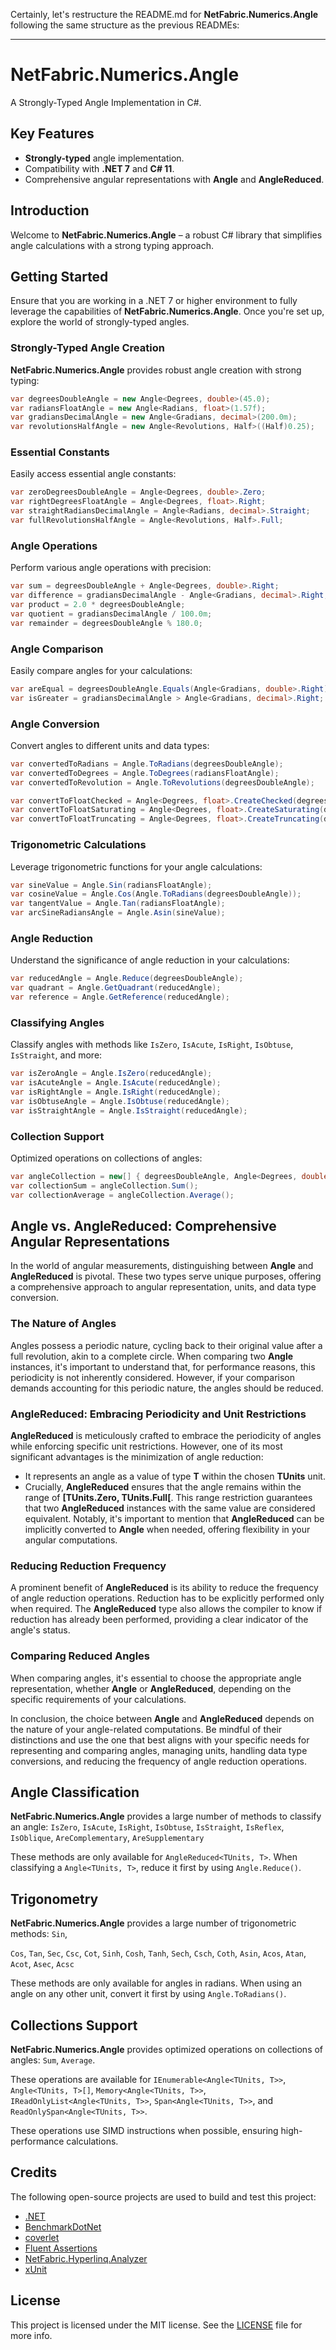 ﻿Certainly, let's restructure the README.md for **NetFabric.Numerics.Angle** following the same structure as the previous READMEs:

---

# NetFabric.Numerics.Angle

A Strongly-Typed Angle Implementation in C#.

## Key Features

- **Strongly-typed** angle implementation.
- Compatibility with **.NET 7** and **C# 11**.
- Comprehensive angular representations with **Angle** and **AngleReduced**.

## Introduction

Welcome to **NetFabric.Numerics.Angle** – a robust C# library that simplifies angle calculations with a strong typing approach.

## Getting Started

Ensure that you are working in a .NET 7 or higher environment to fully leverage the capabilities of **NetFabric.Numerics.Angle**. Once you're set up, explore the world of strongly-typed angles.

### Strongly-Typed Angle Creation

**NetFabric.Numerics.Angle** provides robust angle creation with strong typing:

```csharp
var degreesDoubleAngle = new Angle<Degrees, double>(45.0);
var radiansFloatAngle = new Angle<Radians, float>(1.57f);
var gradiansDecimalAngle = new Angle<Gradians, decimal>(200.0m);
var revolutionsHalfAngle = new Angle<Revolutions, Half>((Half)0.25);
```

### Essential Constants

Easily access essential angle constants:

```csharp
var zeroDegreesDoubleAngle = Angle<Degrees, double>.Zero;
var rightDegreesFloatAngle = Angle<Degrees, float>.Right;
var straightRadiansDecimalAngle = Angle<Radians, decimal>.Straight;
var fullRevolutionsHalfAngle = Angle<Revolutions, Half>.Full;
```

### Angle Operations

Perform various angle operations with precision:

```csharp
var sum = degreesDoubleAngle + Angle<Degrees, double>.Right;
var difference = gradiansDecimalAngle - Angle<Gradians, decimal>.Right;
var product = 2.0 * degreesDoubleAngle;
var quotient = gradiansDecimalAngle / 100.0m;
var remainder = degreesDoubleAngle % 180.0;
```

### Angle Comparison

Easily compare angles for your calculations:

```csharp
var areEqual = degreesDoubleAngle.Equals(Angle<Gradians, double>.Right);
var isGreater = gradiansDecimalAngle > Angle<Gradians, decimal>.Right;
```

### Angle Conversion

Convert angles to different units and data types:

```csharp
var convertedToRadians = Angle.ToRadians(degreesDoubleAngle);
var convertedToDegrees = Angle.ToDegrees(radiansFloatAngle);
var convertedToRevolution = Angle.ToRevolutions(degreesDoubleAngle);

var convertToFloatChecked = Angle<Degrees, float>.CreateChecked(degreesDoubleAngle);
var convertToFloatSaturating = Angle<Degrees, float>.CreateSaturating(degreesDoubleAngle);
var convertToFloatTruncating = Angle<Degrees, float>.CreateTruncating(degreesDoubleAngle);
```

### Trigonometric Calculations

Leverage trigonometric functions for your angle calculations:

```csharp
var sineValue = Angle.Sin(radiansFloatAngle);
var cosineValue = Angle.Cos(Angle.ToRadians(degreesDoubleAngle));
var tangentValue = Angle.Tan(radiansFloatAngle);
var arcSineRadiansAngle = Angle.Asin(sineValue);
```

### Angle Reduction

Understand the significance of angle reduction in your calculations:

```csharp
var reducedAngle = Angle.Reduce(degreesDoubleAngle);
var quadrant = Angle.GetQuadrant(reducedAngle);
var reference = Angle.GetReference(reducedAngle);
```

### Classifying Angles

Classify angles with methods like `IsZero`, `IsAcute`, `IsRight`, `IsObtuse`, `IsStraight`, and more:

```csharp
var isZeroAngle = Angle.IsZero(reducedAngle);
var isAcuteAngle = Angle.IsAcute(reducedAngle);
var isRightAngle = Angle.IsRight(reducedAngle);
var isObtuseAngle = Angle.IsObtuse(reducedAngle);
var isStraightAngle = Angle.IsStraight(reducedAngle);
```

### Collection Support

Optimized operations on collections of angles:

```csharp
var angleCollection = new[] { degreesDoubleAngle, Angle<Degrees, double>.Right, Angle<Degrees, double>.Straight };
var collectionSum = angleCollection.Sum();
var collectionAverage = angleCollection.Average();
```

## Angle vs. AngleReduced: Comprehensive Angular Representations

In the world of angular measurements, distinguishing between **Angle** and **AngleReduced** is pivotal. These two types serve unique purposes, offering a comprehensive approach to angular representation, units, and data type conversion.

### The Nature of Angles

Angles possess a periodic nature, cycling back to their original value after a full revolution, akin to a complete circle. When comparing two **Angle** instances, it's important to understand that, for performance reasons, this periodicity is not inherently considered. However, if your comparison demands accounting for this periodic nature, the angles should be reduced.

### AngleReduced: Embracing Periodicity and Unit Restrictions

**AngleReduced** is meticulously crafted to embrace the periodicity of angles while enforcing specific unit restrictions. However, one of its most significant advantages is the minimization of angle reduction:

- It represents an angle as a value of type **T** within the chosen **TUnits** unit.
- Crucially, **AngleReduced** ensures that the angle remains within the range of **[TUnits.Zero, TUnits.Full[**. This range restriction guarantees that two **AngleReduced** instances with the same value are considered equivalent. Notably, it's important to mention that **AngleReduced** can be implicitly converted to **Angle** when needed, offering flexibility in your angular computations.

### Reducing Reduction Frequency

A prominent benefit of **AngleReduced** is its ability to reduce the frequency of angle reduction operations. Reduction has to be explicitly performed only when required. The **AngleReduced** type also allows the compiler to know if reduction has already been performed, providing a clear indicator of the angle's status.

### Comparing Reduced Angles

When comparing angles, it's essential to choose the appropriate angle representation, whether **Angle** or **AngleReduced**, depending on the specific requirements of your calculations.

In conclusion, the choice between **Angle** and **AngleReduced** depends on the nature of your angle-related computations. Be mindful of their distinctions and use the one that best aligns with your specific needs for representing and comparing angles, managing units, handling data type conversions, and reducing the frequency of angle reduction operations.

## Angle Classification

**NetFabric.Numerics.Angle** provides a large number of methods to classify an angle: `IsZero`, `IsAcute`, `IsRight`, `IsObtuse`, `IsStraight`, `IsReflex`, `IsOblique`, `AreComplementary`, `AreSupplementary`

These methods are only available for `AngleReduced<TUnits, T>`. When classifying a `Angle<TUnits, T>`, reduce it first by using `Angle.Reduce()`.

## Trigonometry

**NetFabric.Numerics.Angle** provides a large number of trigonometric methods: `Sin`,

 `Cos`, `Tan`, `Sec`, `Csc`, `Cot`, `Sinh`, `Cosh`, `Tanh`, `Sech`, `Csch`, `Coth`, `Asin`, `Acos`, `Atan`, `Acot`, `Asec`, `Acsc`

These methods are only available for angles in radians. When using an angle on any other unit, convert it first by using `Angle.ToRadians()`.

## Collections Support

**NetFabric.Numerics.Angle** provides optimized operations on collections of angles: `Sum`, `Average`.

These operations are available for `IEnumerable<Angle<TUnits, T>>`, `Angle<TUnits, T>[]`, `Memory<Angle<TUnits, T>>`, `IReadOnlyList<Angle<TUnits, T>>`, `Span<Angle<TUnits, T>>`, and `ReadOnlySpan<Angle<TUnits, T>>`.

These operations use SIMD instructions when possible, ensuring high-performance calculations.

## Credits

The following open-source projects are used to build and test this project:

- [.NET](https://github.com/dotnet)
- [BenchmarkDotNet](https://github.com/dotnet/BenchmarkDotNet)
- [coverlet](https://github.com/coverlet-coverage/coverlet)
- [Fluent Assertions](https://github.com/fluentassertions/fluentassertions)
- [NetFabric.Hyperlinq.Analyzer](https://github.com/NetFabric/NetFabric.Hyperlinq.Analyzer)
- [xUnit](https://github.com/xunit/xunit)

## License

This project is licensed under the MIT license. See the [LICENSE](https://github.com/NetFabric/NetFabric.Numerics/blob/main/README.md) file for more info.